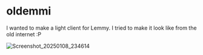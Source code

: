 # oldemmi
I wanted to make a light client for Lemmy. I tried to make it look like from the old internet :P

![Screenshot_20250108_234614](https://github.com/user-attachments/assets/083efdd6-2bd9-4e1b-a3f6-75aa56e06881)
